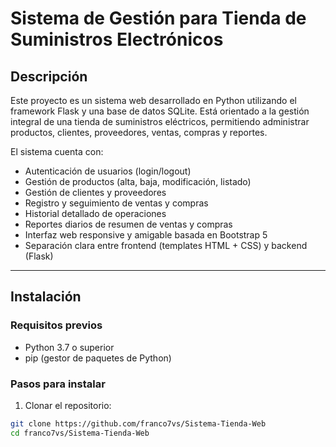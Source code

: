 # Sistema de Gestión para Tienda de Suministros Electrónicos

## Descripción

Este proyecto es un sistema web desarrollado en Python utilizando el framework Flask y una base de datos SQLite. Está orientado a la gestión integral de una tienda de suministros eléctricos, permitiendo administrar productos, clientes, proveedores, ventas, compras y reportes.

El sistema cuenta con:

- Autenticación de usuarios (login/logout)
- Gestión de productos (alta, baja, modificación, listado)
- Gestión de clientes y proveedores
- Registro y seguimiento de ventas y compras
- Historial detallado de operaciones
- Reportes diarios de resumen de ventas y compras
- Interfaz web responsive y amigable basada en Bootstrap 5
- Separación clara entre frontend (templates HTML + CSS) y backend (Flask)

---

## Instalación

### Requisitos previos

- Python 3.7 o superior
- pip (gestor de paquetes de Python)

### Pasos para instalar

1. Clonar el repositorio:

```bash
git clone https://github.com/franco7vs/Sistema-Tienda-Web
cd franco7vs/Sistema-Tienda-Web
